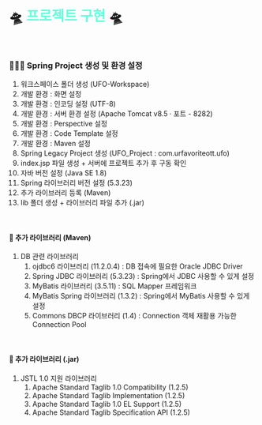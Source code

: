 # 🛸 <span style="color: #64ffda;">프로젝트 구현</span> 🛸
<br>

### 👩🏻‍💻 Spring Project 생성 및 환경 설정
1. 워크스페이스 폴더 생성 (UFO-Workspace)
2. 개발 환경 : 화면 설정
3. 개발 환경 : 인코딩 설정 (UTF-8)
4. 개발 환경 : 서버 환경 설정 (Apache Tomcat v8.5 · 포트 - 8282)
5. 개발 환경 : Perspective 설정
6. 개발 환경 : Code Template 설정
7. 개발 환경 : Maven 설정
8. Spring Legacy Project 생성 (UFO_Project : com.urfavoriteott.ufo)
9. index.jsp 파일 생성 + 서버에 프로젝트 추가 후 구동 확인
10. 자바 버전 설정 (Java SE 1.8)
11. Spring 라이브러리 버전 설정 (5.3.23)
12. 추가 라이브러리 등록 (Maven)
13. lib 폴더 생성 + 라이브러리 파일 추가 (.jar)
<br>

#### 📂 추가 라이브러리 (Maven)
1. DB 관련 라이브러리
	1. ojdbc6 라이브러리 (11.2.0.4) : DB 접속에 필요한 Oracle JDBC Driver
	2. Spring JDBC 라이브러리 (5.3.23) : Spring에서 JDBC 사용할 수 있게 설정
	3. MyBatis 라이브러리 (3.5.11) : SQL Mapper 프레임워크
	4. MyBatis Spring 라이브러리 (1.3.2) : Spring에서 MyBatis 사용할 수 있게 설정
	5. Commons DBCP 라이브러리 (1.4) : Connection 객체 재활용 가능한 Connection Pool
<br>

#### 📁 추가 라이브러리 (.jar)
1. JSTL 1.0 지원 라이브러리
	1. Apache Standard Taglib 1.0 Compatibility (1.2.5)
	2. Apache Standard Taglib Implementation (1.2.5)
	3. Apache Standard Taglib 1.0 EL Support (1.2.5)
	4. Apache Standard Taglib Specification API (1.2.5)